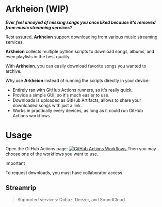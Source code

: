 # Arkheion (WIP)

_**Ever feel annoyed of missing songs you once liked because it's removed from music streaming services?**_

Rest assured, **Arkheion** support downloading from various music streaming services.

**Arkheion** collects multiple python scripts to download songs, albums, and even playlists in the best quality.

With **Arkheion**, you can easily download favorite songs you wanted to archive.

Why use **Arkheion** instead of running the scripts directly in your device:
- Entirely ran with GitHub Actions runners, so it's really quick.
- Provide a simple GUI, so it's much easier to use.
- Downloads is uploaded as GitHub Artifacts, allows to share your downloaded songs with just a link.
- Works in practically every devices, as long as it could run GitHub Actions workflows 

# Usage
Open the GitHub Actions page:
[![GitHub Actions Workflows](https://img.shields.io/badge/Actions-Workflows-444444?style=for-the-badge&logo=github%20actions&logoColor=FFFFFF&label=Actions&labelColor=444444&color=222333)
](../../actions/)
Then you may choose one of the workflows you want to use.

> [!IMPORTANT]
> To request downloads, you must have collaborator access.

## Streamrip
> Supported services: Qobuz, Deezer, and SoundCloud
